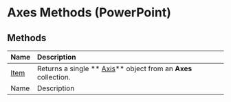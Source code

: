 
# Axes Methods (PowerPoint)

## Methods



|**Name**|**Description**|
|:-----|:-----|
| [Item](61657765-2c92-5fdf-c3a9-0c75ca70fe68.md)|Returns a single  ** [Axis](38d5e006-ac32-7bdb-f9f0-e8a858dcbf49.md)** object from an **Axes** collection.|
|Name|Description|
